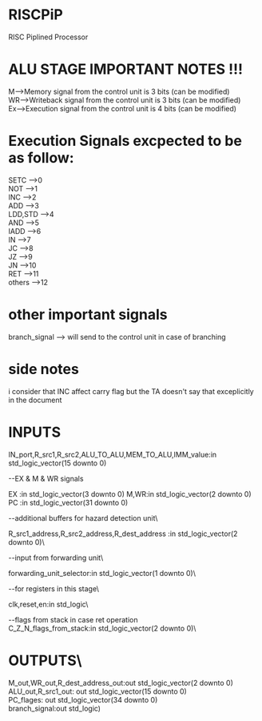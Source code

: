 # RISCPiP
RISC Piplined Processor
# ALU STAGE IMPORTANT NOTES !!! 
M-->Memory signal from the control unit is 3 bits (can be modified)\
WR-->Writeback signal from the control unit is 3 bits (can be modified)\
Ex-->Execution signal from the control unit is 4 bits (can be modified)
# Execution Signals excpected to be as follow:
SETC     -->0\
NOT      -->1\
INC      -->2\
ADD      -->3\
LDD,STD  -->4\
AND      -->5\
IADD     -->6\
IN       -->7\
JC       -->8\
JZ       -->9\
JN       -->10\
RET      -->11\
others   -->12

# other important signals
branch_signal --> will send to the control unit in case of branching

# side notes
i consider that INC affect carry flag but the TA doesn't say that exceplicitly in the document 
# INPUTS
IN_port,R_src1,R_src2,ALU_TO_ALU,MEM_TO_ALU,IMM_value:in std_logic_vector(15 downto 0)

--EX & M & WR signals

EX :in std_logic_vector(3 downto 0)
M,WR:in std_logic_vector(2 downto 0)
PC :in std_logic_vector(31 downto 0)

--additional buffers for hazard detection unit\

R_src1_address,R_src2_address,R_dest_address :in std_logic_vector(2 downto 0)\

--input from forwarding unit\

forwarding_unit_selector:in std_logic_vector(1 downto 0)\

--for registers in this stage\

clk,reset,en:in std_logic\

--flags from stack in case ret operation \
C_Z_N_flags_from_stack:in std_logic_vector(2 downto 0)\

# OUTPUTS\

M_out,WR_out,R_dest_address_out:out std_logic_vector(2 downto 0)\
ALU_out,R_src1_out: out std_logic_vector(15 downto 0)\
PC_flages: out std_logic_vector(34 downto 0)\
branch_signal:out std_logic)






